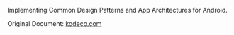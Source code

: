 Implementing Common Design Patterns and App Architectures for Android.

Original Document: [kodeco.com](https://www.kodeco.com/18409174-common-design-patterns-and-app-architectures-for-android)